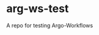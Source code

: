 # arg-ws-test

A repo for testing Argo-Workflows

































































